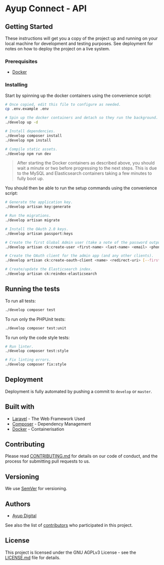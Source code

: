 # Ayup Connect - API

## Getting Started

These instructions will get you a copy of the project up and running on
your local machine for development and testing purposes. See deployment
for notes on how to deploy the project on a live system.

### Prerequisites

- [Docker](https://docker.com/)

### Installing

Start by spinning up the docker containers using the convenience script:

```bash
# Once copied, edit this file to configure as needed.
cp .env.example .env

# Spin up the docker containers and detach so they run the background.
./develop up -d

# Install dependencies.
./develop composer install
./develop npm install

# Compile static assets.
./develop npm run dev
```

> After starting the Docker containers as described above, you should
> wait a minute or two before progressing to the next steps. This is due
> to the MySQL and Elasticsearch containers taking a few minutes to fully
> boot up.

You should then be able to run the setup commands using the convenience
script:

```bash
# Generate the application key.
./develop artisan key:generate

# Run the migrations.
./develop artisan migrate

# Install the OAuth 2.0 keys.
./develop artisan passport:keys

# Create the first Global Admin user (take a note of the password outputted).
./develop artisan ck:create-user <first-name> <last-name> <email> <phone-number>

# Create the OAuth client for the admin app (and any other clients).
./develop artisan ck:create-oauth-client <name> <redirect-uri> [--first-party]

# Create/update the Elasticsearch index.
./develop artisan ck:reindex-elasticsearch
```

## Running the tests

To run all tests:

```bash
./develop composer test
```

To run only the PHPUnit tests:

```bash
./develop composer test:unit
```

To run only the code style tests:

```bash
# Run linter.
./develop composer test:style

# Fix linting errors.
./develop composer fix:style
```

## Deployment

Deployment is fully automated by pushing a commit to `develop` or
`master`.

## Built with

- [Laravel](https://laravel.com/docs/) - The Web Framework Used
- [Composer](https://getcomposer.org/doc/) - Dependency Management
- [Docker](https://www.docker.com/) - Containerisation

## Contributing

Please read [CONTRIBUTING.md](CONTRIBUTING.md) for details on our code
of conduct, and the process for submitting pull requests to us.

## Versioning

We use [SemVer](http://semver.org/) for versioning.

## Authors

- [Ayup Digital](https://ayup.agency/)

See also the list of [contributors](https://github.com/AyupDigital/api/graphs/contributors)
who participated in this project.

## License

This project is licensed under the GNU AGPLv3 License - see the
[LICENSE.md](LICENSE.md) file for details.
